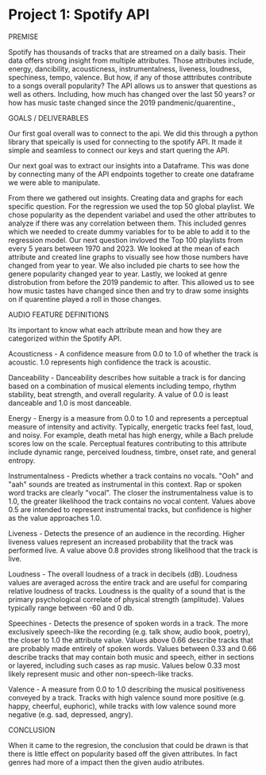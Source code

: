 #  Project 1: Spotify API
PREMISE

Spotify has thousands of tracks that are streamed on a daily basis. Their data offers strong insight from multiple attributes. Those attributes include, energy, dancibility, acousticness, instrumentalness, liveness, loudness, spechiness, tempo, valence. But how, if any of those atttributes contribute to a songs overall popularity? The API allows us to answer that questions as well as others. Including, how much has changed over the last 50 years? or how has music taste changed since the 2019 pandmenic/quarentine., 

GOALS / DELIVERABLES

Our first goal overall was to connect to the api. We did this through a python library that speically is used for connecting to the spotify API. It made it simple and seamless to connect our keys and start quering the API. 

Our next goal was to extract our insights into a Dataframe. This was done by connecting many of the API endpoints together to create one dataframe we were able to manipulate. 

From there we gathered out insights. Creating data and graphs for each specific question.
  For the regression we used the top 50 global playlist. We chose popularity as the dependent variabel and used the other attributes to analyze if there was any correlation between them. This included genres which we needed to create dummy variables for to be able to add it to the regression model. 
  Our next question invloved the Top 100 playlists from every 5 years between 1970 and 2023. We looked at the mean of each attribute and created line graphs to visually see how those numbers have changed from year to year. We also included pie charts to see how the genere popularity changed year to year.
  Lastly, we looked at genre distrobution from before the 2019 pandemic to after. This allowed us to see how music tastes have changed since then and try to draw some insights on if quarentine played a roll in those changes. 

AUDIO FEATURE DEFINITIONS

Its important to know what each attribute mean and how they are categorized within the Spotify API.

Acousticness - A confidence measure from 0.0 to 1.0 of whether the track is acoustic. 1.0 represents high confidence the track is acoustic.

Danceability - Danceability describes how suitable a track is for dancing based on a combination of musical elements including tempo, rhythm stability, beat strength, and overall regularity. A value of 0.0 is least danceable and 1.0 is most danceable.

Energy - Energy is a measure from 0.0 to 1.0 and represents a perceptual measure of intensity and activity. Typically, energetic tracks feel fast, loud, and noisy. For example, death metal has high energy, while a Bach prelude scores low on the scale. Perceptual features contributing to this attribute include dynamic range, perceived loudness, timbre, onset rate, and general entropy.

Instrumentalness - Predicts whether a track contains no vocals. "Ooh" and "aah" sounds are treated as instrumental in this context. Rap or spoken word tracks are clearly "vocal". The closer the instrumentalness value is to 1.0, the greater likelihood the track contains no vocal content. Values above 0.5 are intended to represent instrumental tracks, but confidence is higher as the value approaches 1.0.

Liveness - Detects the presence of an audience in the recording. Higher liveness values represent an increased probability that the track was performed live. A value above 0.8 provides strong likelihood that the track is live.

Loudness - The overall loudness of a track in decibels (dB). Loudness values are averaged across the entire track and are useful for comparing relative loudness of tracks. Loudness is the quality of a sound that is the primary psychological correlate of physical strength (amplitude). Values typically range between -60 and 0 db.

Speechines - Detects the presence of spoken words in a track. The more exclusively speech-like the recording (e.g. talk show, audio book, poetry), the closer to 1.0 the attribute value. Values above 0.66 describe tracks that are probably made entirely of spoken words. Values between 0.33 and 0.66 describe tracks that may contain both music and speech, either in sections or layered, including such cases as rap music. Values below 0.33 most likely represent music and other non-speech-like tracks.

Valence - A measure from 0.0 to 1.0 describing the musical positiveness conveyed by a track. Tracks with high valence sound more positive (e.g. happy, cheerful, euphoric), while tracks with low valence sound more negative (e.g. sad, depressed, angry).

CONCLUSION

When it came to the regresion, the conclusion that could be drawn is that there is little effect on popularity based off the given attributes. In fact genres had more of a impact then the given audio atributes.  
